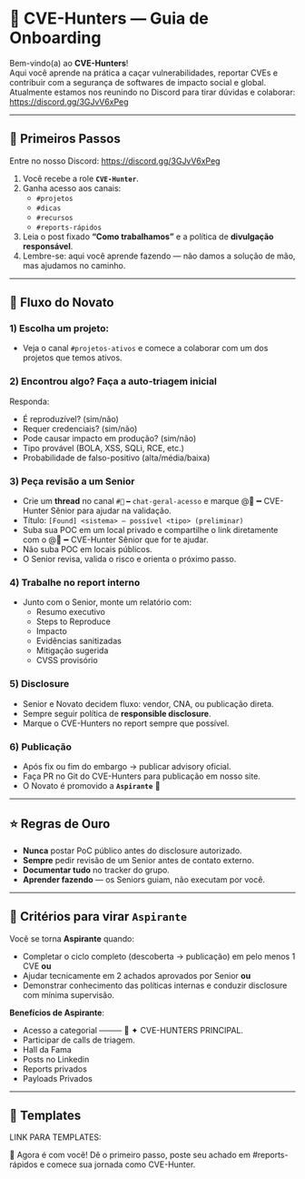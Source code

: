 # 🧭 CVE-Hunters — Guia de Onboarding

Bem-vindo(a) ao **CVE-Hunters**!  
Aqui você aprende na prática a caçar vulnerabilidades, reportar CVEs e contribuir com a segurança de softwares de impacto social e global.  
Atualmente estamos nos reunindo no Discord para tirar dúvidas e colaborar: https://discord.gg/3GJvV6xPeg

---

## 🚀 Primeiros Passos 
Entre no nosso Discord: https://discord.gg/3GJvV6xPeg
1. Você recebe a role **`CVE-Hunter`**.  
2. Ganha acesso aos canais:
   - `#projetos`
   - `#dicas`
   - `#recursos`
   - `#reports-rápidos`
3. Leia o post fixado **“Como trabalhamos”** e a política de **divulgação responsável**.  
4. Lembre-se: aqui você aprende fazendo — não damos a solução de mão, mas ajudamos no caminho.  

---

## 🔄 Fluxo do Novato

### 1) Escolha um projeto:
- Veja o canal `#projetos-ativos` e comece a colaborar com um dos projetos que temos ativos.


### 2) Encontrou algo? Faça a **auto-triagem inicial**
Responda:
- É reproduzível? (sim/não)  
- Requer credenciais? (sim/não)  
- Pode causar impacto em produção? (sim/não)  
- Tipo provável (BOLA, XSS, SQLi, RCE, etc.)  
- Probabilidade de falso-positivo (alta/média/baixa)  

### 3) Peça revisão a um **Senior**
- Crie um **thread** no canal `#💬╺╸chat-geral-acesso` e marque @📕╺╸CVE-Hunter Sênior para ajudar na validação.
- Título: `[Found] <sistema> — possível <tipo> (preliminar)`  
- Suba sua POC em um local privado e compartilhe o link diretamente com o @📕╺╸CVE-Hunter Sênior que for te ajudar.
- Não suba POC em locais públicos.
- O Senior revisa, valida o risco e orienta o próximo passo.  

### 4) Trabalhe no **report interno**
- Junto com o Senior, monte um relatório com:
  - Resumo executivo  
  - Steps to Reproduce  
  - Impacto  
  - Evidências sanitizadas  
  - Mitigação sugerida  
  - CVSS provisório

### 5) Disclosure
- Senior e Novato decidem fluxo: vendor, CNA, ou publicação direta.  
- Sempre seguir política de **responsible disclosure**.
- Marque o CVE-Hunters no report sempre que possível.

### 6) Publicação
- Após fix ou fim do embargo → publicar advisory oficial.
- Faça PR no Git do CVE-Hunters para publicação em nosso site. 
- O Novato é promovido a **`Aspirante`** 🎉  

---

## ⭐ Regras de Ouro
- **Nunca** postar PoC público antes do disclosure autorizado.  
- **Sempre** pedir revisão de um Senior antes de contato externo.  
- **Documentar tudo** no tracker do grupo.  
- **Aprender fazendo** — os Seniors guiam, não executam por você.  

---

## 🎯 Critérios para virar `Aspirante`
Você se torna **Aspirante** quando:
- Completar o ciclo completo (descoberta → publicação) em pelo menos 1 CVE **ou**  
- Ajudar tecnicamente em 2 achados aprovados por Senior **ou**  
- Demonstrar conhecimento das políticas internas e conduzir disclosure com mínima supervisão.  

**Benefícios de Aspirante**:  
- Acesso a categorial ──── 🏹 ✦ CVE-HUNTERS PRINCIPAL.  
- Participar de calls de triagem.
- Hall da Fama
- Posts no Linkedin
- Reports privados
- Payloads Privados

---

## 📝 Templates

LINK PARA TEMPLATES: 




🧭 Agora é com você!
Dê o primeiro passo, poste seu achado em #reports-rápidos e comece sua jornada como CVE-Hunter.
